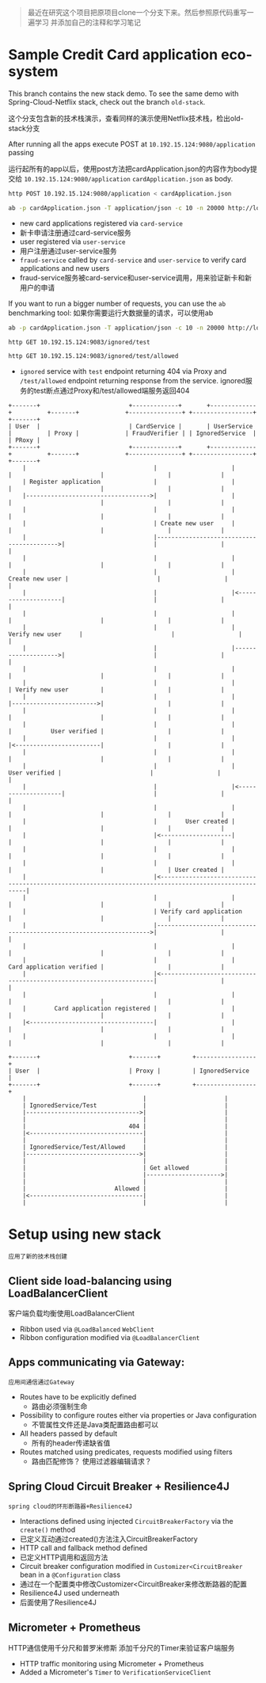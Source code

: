 >最近在研究这个项目把原项目clone一个分支下来。然后参照原代码重写一遍学习
>并添加自己的注释和学习笔记

# Sample Credit Card application eco-system

This branch contains the new stack demo. To see the same demo with Spring-Cloud-Netflix stack, check out the branch `old-stack`.

这个分支包含新的技术栈演示，查看同样的演示使用Netflix技术栈，检出old-stack分支

After running all the apps execute POST at `10.192.15.124:9080/application` passing

运行起所有的app以后，使用post方法把cardApplication.json的内容作为body提交给 `10.192.15.124:9080/application`
`cardApplication.json` as body.

```bash
http POST 10.192.15.124:9080/application < cardApplication.json
```

```bash
ab -p cardApplication.json -T application/json -c 10 -n 20000 http://localhost:9080/application
```

- new card applications registered via `card-service`
- 新卡申请注册通过card-service服务
- user registered via `user-service`
- 用户注册通过user-service服务
- `fraud-service` called by `card-service` and `user-service` to verify 
  card applications and new users
- fraud-service服务被card-service和user-service调用，用来验证新卡和新用户的申请

If you want to run a bigger number of requests, you can use the `ab` benchmarking tool:
如果你需要运行大数据量的请求，可以使用ab

```bash
ab -p cardApplication.json -T application/json -c 10 -n 20000 http://localhost:9080/application
```

```bash
http GET 10.192.15.124:9083/ignored/test
```

```bash
http GET 10.192.15.124:9083/ignored/test/allowed
```

- `ignored` service with `test` endpoint returning 404 via Proxy and `/test/allowed` 
  endpoint returning response from the service.
  ignored服务的test断点通过Proxy和/test/allowed端服务返回404

```
+-------+                         +-------------+       +-------------+          +-------+             +---------------+ +-----------------+ +-------+
| User  |                         | CardService |       | UserService |          | Proxy |             | FraudVerifier | | IgnoredService  | | PRoxy |
+-------+                         +-------------+       +-------------+          +-------+             +---------------+ +-----------------+ +-------+
    |                                    |                     |                     |                         |                  |              |
    | Register application               |                     |                     |                         |                  |              |
    |----------------------------------->|                     |                     |                         |                  |              |
    |                                    |                     |                     |                         |                  |              |
    |                                    | Create new user     |                     |                         |                  |              |
    |                                    |------------------------------------------>|                         |                  |              |
    |                                    |                     |                     |                         |                  |              |
    |                                    |                     |     Create new user |                         |                  |              |
    |                                    |                     |<--------------------|                         |                  |              |
    |                                    |                     |                     |                         |                  |              |
    |                                    |                     | Verify new user     |                         |                  |              |
    |                                    |                     |-------------------->|                         |                  |              |
    |                                    |                     |                     |                         |                  |              |
    |                                    |                     |                     | Verify new user         |                  |              |
    |                                    |                     |                     |------------------------>|                  |              |
    |                                    |                     |                     |                         |                  |              |
    |                                    |                     |                     |           User verified |                  |              |
    |                                    |                     |                     |<------------------------|                  |              |
    |                                    |                     |                     |                         |                  |              |
    |                                    |                     |       User verified |                         |                  |              |
    |                                    |                     |<--------------------|                         |                  |              |
    |                                    |                     |                     |                         |                  |              |
    |                                    |        User created |                     |                         |                  |              |
    |                                    |<--------------------|                     |                         |                  |              |
    |                                    |                     |                     |                         |                  |              |
    |                                    |                     |                     |                         |                  | User created |
    |                                    |<------------------------------------------------------------------------------------------------------|
    |                                    |                     |                     |                         |                  |              |
    |                                    | Verify card application                   |                         |                  |              |
    |                                    |-------------------------------------------------------------------->|                  |              |
    |                                    |                     |                     |                         |                  |              |
    |                                    |                     |                     Card application verified |                  |              |
    |                                    |<--------------------------------------------------------------------|                  |              |
    |                                    |                     |                     |                         |                  |              |
    |        Card application registered |                     |                     |                         |                  |              |
    |<-----------------------------------|                     |                     |                         |                  |              |
    |                                    |                     |                     |                         |                  |              |
```

```
+-------+                         +-------+         +-----------------+
| User  |                         | Proxy |         | IgnoredService  |
+-------+                         +-------+         +-----------------+
    |                                 |                      |
    | IgnoredService/Test             |                      |
    |-------------------------------->|                      |
    |                                 |                      |
    |                             404 |                      |
    |<--------------------------------|                      |
    |                                 |                      |
    | IgnoredService/Test/Allowed     |                      |
    |-------------------------------->|                      |
    |                                 |                      |
    |                                 | Get allowed          |
    |                                 |--------------------->|
    |                                 |                      |
    |                         Allowed |                      |
    |<--------------------------------|                      |
    |                                 |                      |
```

# Setup using new stack
	应用了新的技术栈创建
## Client side load-balancing using LoadBalancerClient
客户端负载均衡使用LoadBalancerClient
- Ribbon used via `@LoadBalanced` `WebClient`
- Ribbon configuration modified via `@LoadBalancerClient`

## Apps communicating via Gateway:
	应用间通信通过Gateway

- Routes have to be explicitly defined
	- 路由必须强制生命
- Possibility to configure routes either via properties or Java configuration
	- 不管属性文件还是Java类配置路由都可以
- All headers passed by default
	- 所有的header传递缺省值
- Routes matched using predicates, requests modified using filters
	- 路由匹配修饰？ 使用过滤器编辑请求？
	
## Spring Cloud Circuit Breaker + Resilience4J
    spring cloud的环形断路器+Resilience4J
- Interactions defined using injected `CircuitBreakerFactory` via the `create()` method
- 已定义互动通过created()方法注入CircuitBreakerFactory
- HTTP call and fallback method defined
- 已定义HTTP调用和返回方法
- Circuit breaker configuration modified in `Customizer<CircuitBreaker` bean 
  in a `@Configuration` class 
- 通过在一个配置类中修改Customizer<CircuitBreaker来修改断路器的配置
- Resilience4J used underneath																																
- 后面使用了Resilience4J
## Micrometer + Prometheus
HTTP通信使用千分尺和普罗米修斯 添加千分尺的Timer来验证客户端服务
- HTTP traffic monitoring using Micrometer + Prometheus
- Added a Micrometer's `Timer` to `VerificationServiceClient`